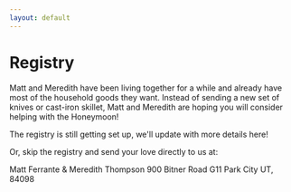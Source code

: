 ```yaml
---
layout: default
---
```


# Registry

Matt and Meredith have been living together for a while and already have most of the household goods they want. Instead of sending a new set of knives or cast-iron skillet, Matt and Meredith are hoping you will consider helping with the Honeymoon!

The registry is still getting set up, we'll update with more details here!

Or, skip the registry and send your love directly to us at:

Matt Ferrante & Meredith Thompson
900 Bitner Road G11
Park City UT, 84098
